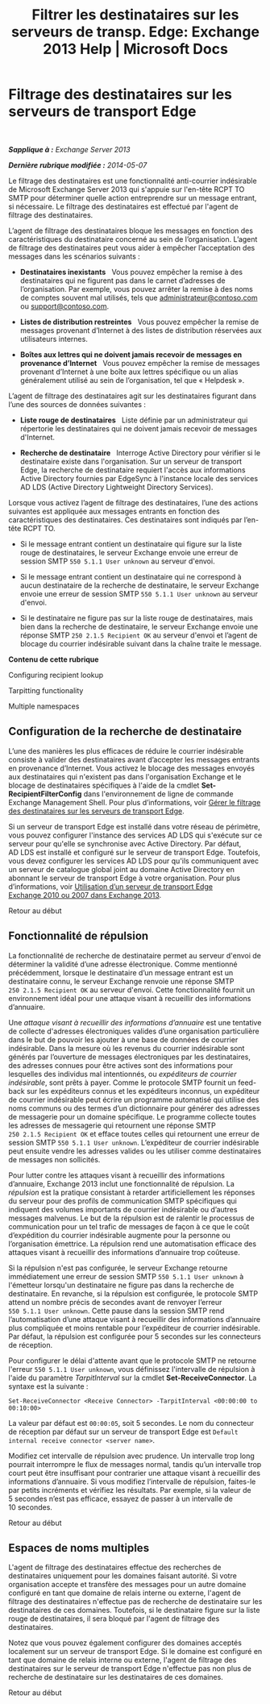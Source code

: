 ﻿---
title: 'Filtrer les destinataires sur les serveurs de transp. Edge: Exchange 2013 Help | Microsoft Docs'
TOCTitle: Filtrage des destinataires sur les serveurs de transport Edge
ms:assetid: 994eefd9-3903-41e6-a882-1e333d6d2d18
ms:mtpsurl: https://technet.microsoft.com/fr-fr/library/Bb123891(v=EXCHG.150)
ms:contentKeyID: 50478777
ms.date: 05/23/2018
mtps_version: v=EXCHG.150
ms.translationtype: MT
---

# Filtrage des destinataires sur les serveurs de transport Edge

 

_**Sapplique à :** Exchange Server 2013_

_**Dernière rubrique modifiée :** 2014-05-07_

Le filtrage des destinataires est une fonctionnalité anti-courrier indésirable de Microsoft Exchange Server 2013 qui s'appuie sur l'en-tête RCPT TO SMTP pour déterminer quelle action entreprendre sur un message entrant, si nécessaire. Le filtrage des destinataires est effectué par l'agent de filtrage des destinataires.

L’agent de filtrage des destinataires bloque les messages en fonction des caractéristiques du destinataire concerné au sein de l’organisation. L’agent de filtrage des destinataires peut vous aider à empêcher l’acceptation des messages dans les scénarios suivants :

  - **Destinataires inexistants**   Vous pouvez empêcher la remise à des destinataires qui ne figurent pas dans le carnet d’adresses de l’organisation. Par exemple, vous pouvez arrêter la remise à des noms de comptes souvent mal utilisés, tels que administrateur@contoso.com ou support@contoso.com.

  - **Listes de distribution restreintes**   Vous pouvez empêcher la remise de messages provenant d’Internet à des listes de distribution réservées aux utilisateurs internes.

  - **Boîtes aux lettres qui ne doivent jamais recevoir de messages en provenance d’Internet**   Vous pouvez empêcher la remise de messages provenant d’Internet à une boîte aux lettres spécifique ou un alias généralement utilisé au sein de l’organisation, tel que « Helpdesk ».

L’agent de filtrage des destinataires agit sur les destinataires figurant dans l’une des sources de données suivantes :

  - **Liste rouge de destinataires**   Liste définie par un administrateur qui répertorie les destinataires qui ne doivent jamais recevoir de messages d'Internet.

  - **Recherche de destinataire**   Interroge Active Directory pour vérifier si le destinataire existe dans l'organisation. Sur un serveur de transport Edge, la recherche de destinataire requiert l'accès aux informations Active Directory fournies par EdgeSync à l'instance locale des services AD LDS (Active Directory Lightweight Directory Services).

Lorsque vous activez l’agent de filtrage des destinataires, l’une des actions suivantes est appliquée aux messages entrants en fonction des caractéristiques des destinataires. Ces destinataires sont indiqués par l’en-tête RCPT TO.

  - Si le message entrant contient un destinataire qui figure sur la liste rouge de destinataires, le serveur Exchange envoie une erreur de session SMTP `550 5.1.1 User unknown` au serveur d'envoi.

  - Si le message entrant contient un destinataire qui ne correspond à aucun destinataire de la recherche de destinataire, le serveur Exchange envoie une erreur de session SMTP `550 5.1.1 User unknown` au serveur d'envoi.

  - Si le destinataire ne figure pas sur la liste rouge de destinataires, mais bien dans la recherche de destinataire, le serveur Exchange envoie une réponse SMTP `250 2.1.5 Recipient OK` au serveur d'envoi et l’agent de blocage du courrier indésirable suivant dans la chaîne traite le message.

**Contenu de cette rubrique**

Configuring recipient lookup

Tarpitting functionality

Multiple namespaces

## Configuration de la recherche de destinataire

L’une des manières les plus efficaces de réduire le courrier indésirable consiste à valider des destinataires avant d’accepter les messages entrants en provenance d’Internet. Vous activez le blocage des messages envoyés aux destinataires qui n'existent pas dans l'organisation Exchange et le blocage de destinataires spécifiques à l'aide de la cmdlet **Set-RecipientFilterConfig** dans l'environnement de ligne de commande Exchange Management Shell. Pour plus d’informations, voir [Gérer le filtrage des destinataires sur les serveurs de transport Edge](manage-recipient-filtering-on-edge-transport-servers-exchange-2013-help.md).

Si un serveur de transport Edge est installé dans votre réseau de périmètre, vous pouvez configurer l'instance des services AD LDS qui s'exécute sur ce serveur pour qu'elle se synchronise avec Active Directory. Par défaut, AD LDS est installé et configuré sur le serveur de transport Edge. Toutefois, vous devez configurer les services AD LDS pour qu'ils communiquent avec un serveur de catalogue global joint au domaine Active Directory en abonnant le serveur de transport Edge à votre organisation. Pour plus d’informations, voir [Utilisation d’un serveur de transport Edge Exchange 2010 ou 2007 dans Exchange 2013](use-an-exchange-2010-or-2007-edge-transport-server-in-exchange-2013-exchange-2013-help.md).

Retour au début

## Fonctionnalité de répulsion

La fonctionnalité de recherche de destinataire permet au serveur d'envoi de déterminer la validité d’une adresse électronique. Comme mentionné précédemment, lorsque le destinataire d’un message entrant est un destinataire connu, le serveur Exchange renvoie une réponse SMTP `250 2.1.5 Recipient OK` au serveur d'envoi. Cette fonctionnalité fournit un environnement idéal pour une attaque visant à recueillir des informations d’annuaire.

Une *attaque visant à recueillir des informations d’annuaire* est une tentative de collecte d'adresses électroniques valides d’une organisation particulière dans le but de pouvoir les ajouter à une base de données de courrier indésirable. Dans la mesure où les revenus du courrier indésirable sont générés par l’ouverture de messages électroniques par les destinataires, des adresses connues pour être actives sont des informations pour lesquelles des individus mal intentionnés, ou *expéditeurs de courrier indésirable*, sont prêts à payer. Comme le protocole SMTP fournit un feed-back sur les expéditeurs connus et les expéditeurs inconnus, un expéditeur de courrier indésirable peut écrire un programme automatisé qui utilise des noms communs ou des termes d’un dictionnaire pour générer des adresses de messagerie pour un domaine spécifique. Le programme collecte toutes les adresses de messagerie qui retournent une réponse SMTP `250 2.1.5 Recipient OK` et efface toutes celles qui retournent une erreur de session SMTP `550 5.1.1 User unknown`. L’expéditeur de courrier indésirable peut ensuite vendre les adresses valides ou les utiliser comme destinataires de messages non sollicités.

Pour lutter contre les attaques visant à recueillir des informations d’annuaire, Exchange 2013 inclut une fonctionnalité de répulsion. La *répulsion* est la pratique consistant à retarder artificiellement les réponses du serveur pour des profils de communication SMTP spécifiques qui indiquent des volumes importants de courrier indésirable ou d’autres messages malvenus. Le but de la répulsion est de ralentir le processus de communication pour un tel trafic de messages de façon à ce que le coût d’expédition du courrier indésirable augmente pour la personne ou l’organisation émettrice. La répulsion rend une automatisation efficace des attaques visant à recueillir des informations d’annuaire trop coûteuse.

Si la répulsion n'est pas configurée, le serveur Exchange retourne immédiatement une erreur de session SMTP `550 5.1.1 User unknown` à l'émetteur lorsqu'un destinataire ne figure pas dans la recherche de destinataire. En revanche, si la répulsion est configurée, le protocole SMTP attend un nombre précis de secondes avant de renvoyer l’erreur `550 5.1.1 User unknown`. Cette pause dans la session SMTP rend l’automatisation d’une attaque visant à recueillir des informations d’annuaire plus compliquée et moins rentable pour l’expéditeur de courrier indésirable. Par défaut, la répulsion est configurée pour 5 secondes sur les connecteurs de réception.

Pour configurer le délai d'attente avant que le protocole SMTP ne retourne l'erreur `550 5.1.1 User unknown`, vous définissez l'intervalle de répulsion à l'aide du paramètre *TarpitInterval* sur la cmdlet **Set-ReceiveConnector**. La syntaxe est la suivante :

    Set-ReceiveConnector <Receive Connector> -TarpitInterval <00:00:00 to 00:10:00>

La valeur par défaut est `00:00:05`, soit 5 secondes. Le nom du connecteur de réception par défaut sur un serveur de transport Edge est `Default internal receive connector <server name>`.

Modifiez cet intervalle de répulsion avec prudence. Un intervalle trop long pourrait interrompre le flux de messages normal, tandis qu’un intervalle trop court peut être insuffisant pour contrarier une attaque visant à recueillir des informations d’annuaire. Si vous modifiez l’intervalle de répulsion, faites-le par petits incréments et vérifiez les résultats. Par exemple, si la valeur de 5 secondes n’est pas efficace, essayez de passer à un intervalle de 10 secondes.

Retour au début

## Espaces de noms multiples

L'agent de filtrage des destinataires effectue des recherches de destinataires uniquement pour les domaines faisant autorité. Si votre organisation accepte et transfère des messages pour un autre domaine configuré en tant que domaine de relais interne ou externe, l'agent de filtrage des destinataires n'effectue pas de recherche de destinataire sur les destinataires de ces domaines. Toutefois, si le destinataire figure sur la liste rouge de destinataires, il sera bloqué par l'agent de filtrage des destinataires.

Notez que vous pouvez également configurer des domaines acceptés localement sur un serveur de transport Edge. Si le domaine est configuré en tant que domaine de relais interne ou externe, l'agent de filtrage des destinataires sur le serveur de transport Edge n'effectue pas non plus de recherche de destinataire sur les destinataires de ces domaines.

Retour au début

